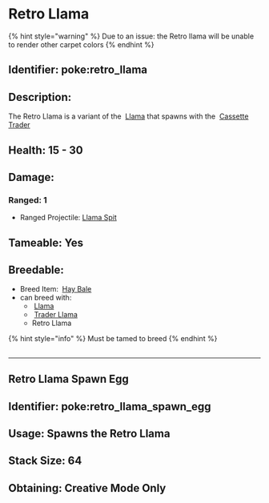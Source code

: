 # Retro Llama

{% hint style="warning" %}
Due to an issue: the Retro llama will be unable to render other carpet colors
{% endhint %}



## <img src="https://minecraft.wiki/images/Name_Tag_JE2_BE2.png?cbdc1" alt="" data-size="line">Identifier: **poke:retro\_llama** <a href="#identifier" id="identifier"></a>

## Description:

The Retro Llama is a variant of the <img src="https://minecraft.wiki/images/thumb/Brown_Llama.png/150px-Brown_Llama.png?3b960" alt="" data-size="line"> [Llama](https://minecraft.wiki/w/Llama) that spawns with the <img src="https://github.com/user-attachments/assets/de1365f6-2eac-498b-98d7-e391fb69cc00" alt="" data-size="line"> [Cassette Trader](../traders/cassette-trader.md)

## Health: 15 - 30

## Damage:

### <img src="https://minecraft.wiki/images/Bow_(Pull_1)_JE1_BE1.png?d1173" alt="" data-size="line">Ranged: 1 <img src="https://github.com/user-attachments/assets/d2f17419-6ecf-4657-8385-4b661e187c3d" alt="" data-size="line">

* <img src="https://minecraft.wiki/images/thumb/Arrow_of_Splashing_JE2.png/150px-Arrow_of_Splashing_JE2.png?a5e3d" alt="" data-size="line">Ranged Projectile: <img src="https://minecraft.wiki/images/thumb/Llama_Spit.png/120px-Llama_Spit.png?280f9" alt="" data-size="line">[Llama Spit](https://minecraft.wiki/w/Llama_Spit)

## Tameable: Yes

## Breedable:

* Breed Item: <img src="https://minecraft.wiki/images/thumb/Hay_Bale_(UD)_JE2_BE2.png/120px-Hay_Bale_(UD)_JE2_BE2.png?310e1" alt="" data-size="line"> [Hay Bale](https://minecraft.wiki/w/Hay_Bale)
* can breed with:
  * <img src="https://minecraft.wiki/images/thumb/Brown_Llama.png/150px-Brown_Llama.png?3b960" alt="" data-size="line"> [Llama](https://minecraft.wiki/w/Llama)
  * <img src="https://minecraft.wiki/images/thumb/Brown_Trader_Llama.png/150px-Brown_Trader_Llama.png?b7db4" alt="" data-size="line"> [Trader Llama](https://minecraft.wiki/w/Trader_Llama)
  * Retro Llama

{% hint style="info" %}
Must be tamed to breed
{% endhint %}

##

***

## Retro Llama Spawn Egg



## <img src="https://minecraft.wiki/images/Name_Tag_JE2_BE2.png?cbdc1" alt="" data-size="line">Identifier: **poke:retro\_llama\_spawn\_egg** <a href="#identifier" id="identifier"></a>

## Usage: Spawns the Retro Llama

## <img src="https://minecraft.wiki/images/Light_Gray_Bundle_JE1_BE1.png?b552e" alt="" data-size="line">Stack Size: 64

## <img src="https://minecraft.wiki/images/thumb/Crafting_Table_JE4_BE3.png/150px-Crafting_Table_JE4_BE3.png?5767f" alt="" data-size="line">Obtaining: Creative Mode Only
